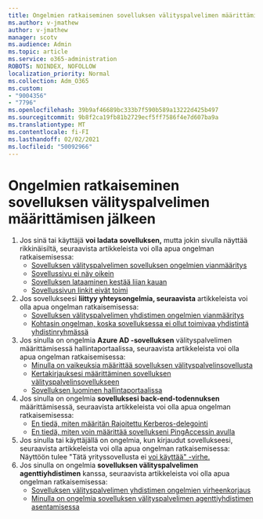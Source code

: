 ```yaml
---
title: Ongelmien ratkaiseminen sovelluksen välityspalvelimen määrittämisessä
ms.author: v-jmathew
author: v-jmathew
manager: scotv
ms.audience: Admin
ms.topic: article
ms.service: o365-administration
ROBOTS: NOINDEX, NOFOLLOW
localization_priority: Normal
ms.collection: Adm_O365
ms.custom:
- "9004356"
- "7796"
ms.openlocfilehash: 39b9af46689bc333b7f590b589a13222d425b497
ms.sourcegitcommit: 9b8f2ca19fb81b2729ecf5ff7586f4e7d607ba9a
ms.translationtype: MT
ms.contentlocale: fi-FI
ms.lasthandoff: 02/02/2021
ms.locfileid: "50092966"
---
```

# <a name="resolve-problems-when-configuring-the-app-proxy"></a>Ongelmien ratkaiseminen sovelluksen välityspalvelimen määrittämisen jälkeen

1. Jos sinä tai käyttäjä **voi ladata sovelluksen,** mutta jokin sivulla näyttää rikkinäisiltä, seuraavista artikkeleista voi olla apua ongelman ratkaisemisessa:
    - [Sovelluksen välityspalvelimen sovelluksen ongelmien vianmääritys](https://docs.microsoft.com/azure/active-directory/manage-apps/application-proxy-debug-apps)
    - [Sovellussivu ei näy oikein](https://docs.microsoft.com/azure/active-directory/application-proxy-page-appearance-broken-problem)
    - [Sovelluksen lataaminen kestää liian kauan](https://docs.microsoft.com/azure/active-directory/application-proxy-page-load-speed-problem)
    - [Sovellussivun linkit eivät toimi](https://docs.microsoft.com/azure/active-directory/application-proxy-page-links-broken-problem)
2. Jos sovellukseesi **liittyy yhteysongelmia, seuraavista** artikkeleista voi olla apua ongelman ratkaisemisessa:
    - [Sovelluksen välityspalvelimen yhdistimen ongelmien vianmääritys](https://docs.microsoft.com/azure/active-directory/manage-apps/application-proxy-debug-connectors)
    - [Kohtasin ongelman, koska sovelluksessa ei ollut toimivaa yhdistintä yhdistinryhmässä](https://docs.microsoft.com/azure/active-directory/application-proxy-connectivity-no-working-connector)
3. Jos sinulla on ongelmia **Azure AD -sovelluksen** välityspalvelimen määrittämisessä hallintaportaalissa, seuraavista artikkeleista voi olla apua ongelman ratkaisemisessa:
    - [Minulla on vaikeuksia määrittää sovelluksen välityspalvelinsovellusta](https://docs.microsoft.com/azure/active-directory/application-proxy-config-how-to)
    - [Kertakirjauksesi määrittäminen sovelluksen välityspalvelinsovellukseen](https://docs.microsoft.com/azure/active-directory/application-proxy-config-sso-how-to)
    - [Sovelluksen luominen hallintaportaalissa](https://docs.microsoft.com/azure/active-directory/application-proxy-config-problem)
4. Jos sinulla on ongelmia **sovelluksesi back-end-todennuksen** määrittämisessä, seuraavista artikkeleista voi olla apua ongelman ratkaisemisessa:
    - [En tiedä, miten määritän Rajoitettu Kerberos-delegointi](https://docs.microsoft.com/azure/active-directory/application-proxy-back-end-kerberos-constrained-delegation-how-to)
    - [En tiedä, miten voin määrittää sovellukseni PingAccessin avulla](https://docs.microsoft.com/azure/active-directory/application-proxy-back-end-ping-access-how-to)
5. Jos sinulla tai käyttäjällä on ongelmia, kun kirjaudut sovellukseesi, seuraavista artikkeleista voi olla apua ongelman ratkaisemisessa: Näyttöön tulee "Tätä yrityssovellusta ei [voi käyttää" -virhe.](https://docs.microsoft.com/azure/active-directory/application-proxy-sign-in-bad-gateway-timeout-error)
6. Jos sinulla on ongelmia **sovelluksen välityspalvelimen agenttiyhdistimen** kanssa, seuraavista artikkeleista voi olla apua ongelman ratkaisemisessa:
    - [Sovelluksen välityspalvelimen yhdistimen ongelmien virheenkorjaus](https://docs.microsoft.com/azure/active-directory/manage-apps/application-proxy-debug-connectors)
    - [Minulla on ongelmia sovelluksen välityspalvelimen agenttiyhdistimen asentamisessa](https://docs.microsoft.com/azure/active-directory/application-proxy-connector-installation-problem)
